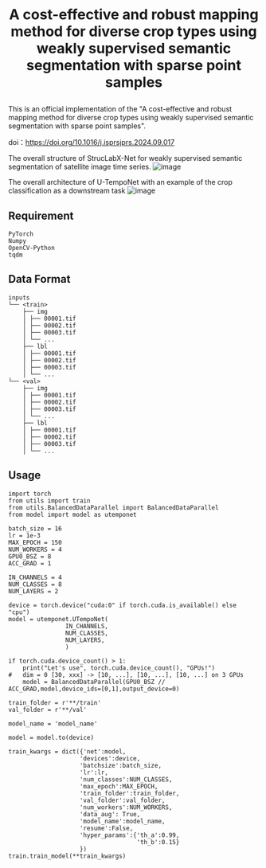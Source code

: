 # <p align="center">A cost-effective and robust mapping method for diverse crop types using weakly supervised semantic segmentation with sparse point samples</p>

This is an official implementation of the "A cost-effective and robust mapping method for diverse crop types using weakly supervised semantic segmentation with sparse point samples".

doi：https://doi.org/10.1016/j.isprsjprs.2024.09.017

The overall structure of StrucLabX-Net for weakly supervised semantic segmentation of satellite image time series. 
![image](https://github.com/user-attachments/assets/5a7f4bdc-7810-470e-897b-333240ca6a24)

The overall architecture of U-TempoNet with an example of the crop classification as a downstream task
![image](https://github.com/user-attachments/assets/595f8409-626c-4819-9d33-a0469cc8e6f2)




## Requirement 
``````
PyTorch
Numpy
OpenCV-Python
tqdm
``````

## Data Format
``````
inputs
└── <train>
    ├── img
    │ ├── 00001.tif
    │ ├── 00002.tif
    │ ├── 00003.tif
    │ └── ...
    ├── lbl
    │ ├── 00001.tif
    │ ├── 00002.tif
    │ ├── 00003.tif
    │ └── ...
└── <val>
    ├── img
    │ ├── 00001.tif
    │ ├── 00002.tif
    │ ├── 00003.tif
    │ └── ...
    ├── lbl
    │ ├── 00001.tif
    │ ├── 00002.tif
    │ ├── 00003.tif
    │ └── ...
``````

## Usage
``````
import torch
from utils import train
from utils.BalancedDataParallel import BalancedDataParallel
from model import model as utemponet

batch_size = 16
lr = 1e-3
MAX_EPOCH = 150
NUM_WORKERS = 4
GPU0_BSZ = 8
ACC_GRAD = 1

IN_CHANNELS = 4
NUM_CLASSES = 8
NUM_LAYERS = 2

device = torch.device("cuda:0" if torch.cuda.is_available() else "cpu")
model = utemponet.UTempoNet(
                IN_CHANNELS,
                NUM_CLASSES,
                NUM_LAYERS,
                )

if torch.cuda.device_count() > 1:
    print("Let's use", torch.cuda.device_count(), "GPUs!")
#   dim = 0 [30, xxx] -> [10, ...], [10, ...], [10, ...] on 3 GPUs
    model = BalancedDataParallel(GPU0_BSZ // ACC_GRAD,model,device_ids=[0,1],output_device=0)
    
train_folder = r'**/train'
val_folder = r'**/val'

model_name = 'model_name'

model = model.to(device)

train_kwargs = dict({'net':model,
                    'devices':device,
                    'batchsize':batch_size,
                    'lr':lr,
                    'num_classes':NUM_CLASSES,
                    'max_epoch':MAX_EPOCH,
                    'train_folder':train_folder,
                    'val_folder':val_folder,
                    'num_workers':NUM_WORKERS,
                    'data_aug': True,
                    'model_name':model_name,
                    'resume':False,
                    'hyper_params':{'th_a':0.99,
                                    'th_b':0.15}
                    })
train.train_model(**train_kwargs)
``````
